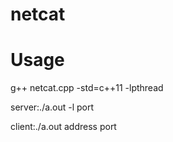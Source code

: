 # netcat

# Usage
g++ netcat.cpp -std=c++11 -lpthread

server:./a.out -l port 

client:./a.out address port

